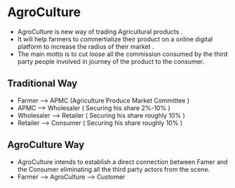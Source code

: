 # AgroCulture
- AgroCulture is new way of trading Agricultural products .
- It will help farmers to commertialize their product on a online digital platform to increase the radius of their market .
- The main motto is to cut loose all the commission consumed by the third party people involved in journey of the product to the consumer.

## Traditional Way
* Farmer     --> APMC (Agriculture Produce Market Committee )
* APMC       --> Wholesaler ( Securing his share 2%-10% )
* Wholesaler --> Retailer ( Securing his share roughly 10% )   
* Retailer   --> Consumer ( Securing his share roughly 10% )

## AgroCulture Way
* AgroCulture intends to establish a direct connection between Famer and the Consumer eliminating all the third party actors from the scene.
* Farmer --> AgroCulture --> Customer




